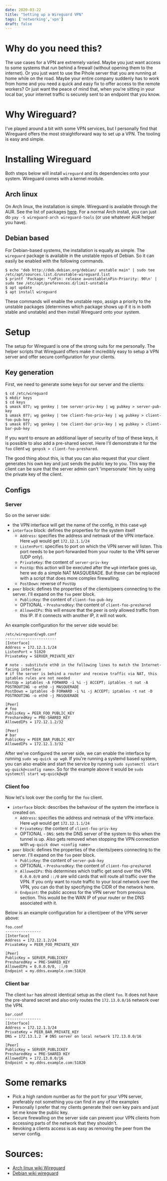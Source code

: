 ```yaml
---
date: 2020-03-22
title: "Setting up a Wireguard VPN"
tags: ['networking','vpn']
draft: false
---
```


# Why do you need this?

The use cases for a VPN are extremely varied. Maybe you just want access to some systems that run
behind a firewall (without opening them to the internet). Or you just want to use the Pihole server
that you are running at home while on the road. Maybe your entire company suddenly has to work from
home and you need a quick and easy fix to offer access to the remote workers? Or just want the peace
of mind that, when you're sitting in your local bar, your internet traffic is securely sent to an
endpoint that you know.

# Why Wireguard?

I've played around a bit with some VPN services, but I personally find that Wireguard offers the most
straightforward way to set up a VPN. The tooling is easy and simple.

# Installing Wireguard

Both steps below will install `wireguard` and its dependencies onto your system. Wireguard comes
with a kernel module.

## Arch linux

On Arch linux, the installation is simple. Wireguard is available through the AUR. See the list of
packages [here](https://wiki.archlinux.org/index.php/WireGuard). For a normal Arch install, you can
just do `yay -S wireguard-arch wireguard-tools` (or use whatever AUR helper you have).

## Debian based 

For Debian-based systems, the installation is equally as simple. The `wireguard` package is available
in the unstable repos of Debian. So it can easily be enabled with the following commands.

```shell
$ echo "deb http://deb.debian.org/debian/ unstable main" | sudo tee /etc/apt/sources.list.d/unstable-wireguard.list
$ printf 'Package: *\nPin: release a=unstable\nPin-Priority: 90\n' | sudo tee /etc/apt/preferences.d/limit-unstable
$ apt update
$ apt install wireguard
```

These commands will enable the unstable repo, assign a priority to the unstable packages (determines
which package shows up if it is in both stable and unstable) and then install Wireguard onto your
system.

# Setup

The setup for Wireguard is one of the strong suits for me personally. The helper scripts that
Wireguard offers make it incredibly easy to setup a VPN server and offer secure configuration for your
clients.

## Key generation

First, we need to generate some keys for our server and the clients:

```shell
$ cd /etc/wireguard
$ mkdir keys
$ cd keys
$ umask 077; wg genkey | tee server-priv-key | wg pubkey > server-pub-key
$ umask 077; wg genkey | tee client-foo-priv-key | wg pubkey > client-foo-pub-key
$ umask 077; wg genkey | tee client-bar-priv-key | wg pubkey > client-bar-pub-key
```

If you want to ensure an additional layer of security of top of these keys, it is possible to also
add a pre-shared secret. Here I'll demonstrate it for the  `foo` client `wg genpsk > client-foo-preshared`.

The good thing about this, is that you can also request that your client generates his own key and
just sends the public key to you. This way the client can be sure that the server admin can't
'impersonate' him by using the private key of the client.

## Configs

### Server

So on the server side:

* the VPN interface will get the name of the config, in this case `wg0`
* `interface` block: defines the properties for the system itself
  * `Address`: specifies the address and netmask of the VPN interface. Here `wg0` would get `172.12.1.1/24`
  * `ListenPort`: specifies to port on which the VPN server will listen. This port needs to be
  port-forwarded from your router to the VPN server (UDP only).
  * `PrivateKey`: the content of `server-priv-key`
  * `PostUp`: this action will be executed after the `wg0` interface goes up, here we do a simple NAT
  MASQUERADE. But these can be replaced with a script that does more complex firewalling.
  * `PostDown`: reverse of `PostUp`
* `peer` block: defines the properties of the clients/peers connecting to the server. I'll expand on
  the `foo` peer block.
  * `PublicKey`: the content of `client-foo-pub-key`
  * OPTIONAL - `PresharedKey`: the content of `client-foo-preshared`
  * `AllowedIPs`: this will ensure that the peer is only allowed traffic from this IP. If it connects
  with another IP, it will not work.

An example configuration for the server side would be:

```shell
/etc/wireguard/wg0.conf
-----------------------
[Interface]
Address = 172.12.1.1/24
ListenPort = 51820
PrivateKey = SERVER_PRIVATE_KEY

# note - substitute eth0 in the following lines to match the Internet-facing interface
# if the server is behind a router and receive traffic via NAT, this iptables rules are not needed
PostUp = iptables -A FORWARD -i %i -j ACCEPT; iptables -t nat -A POSTROUTING -o eth0 -j MASQUERADE
PostDown = iptables -D FORWARD -i %i -j ACCEPT; iptables -t nat -D POSTROUTING -o eth0 -j MASQUERADE

[Peer]
# foo
PublicKey = PEER_FOO_PUBLIC_KEY
PresharedKey = PRE-SHARED_KEY
AllowedIPs = 172.12.1.2/32

[Peer]
# bar
PublicKey = PEER_BAR_PUBLIC_KEY
AllowedIPs = 172.12.1.3/32
```

After we've configured the server side, we can enable the interface by running `sudo wg-quick up wg0`.
If you're running a systemd based system, you can also enable and start the service by running `sudo
systemctl start wg-quick@<config name>`. So for the example above it would be `sudo systemctl start
wg-quick@wg0`

### Client foo

Now let's look over the config for the `foo` client.

* `interface` block: describes the behaviour of the system the interface is created on.
  * `Address`: specifies the address and netmask of the VPN interface. Here `wg0` would get `172.12.1.1/24`
  * `PrivateKey`: the content of `client-foo-priv-key`
  * OPTIONAL - `DNS`: sets the DNS server of the system to this when the tunnel is up. Also gets
  removed when stopping the VPN connection with `wg-quick down <config name>`
* `peer` block: defines the properties of the clients/peers connecting to the server. I'll expand on
  the `foo` peer block.
  * `PublicKey`: the content of `server-pub-key`
  * OPTIONAL - `PresharedKey`: the content of `client-foo-preshared`
  * `AllowedIPs`: this determines which traffic get send over the VPN. `0.0.0.0/0` and `::/0` are
  wild cards that will route all traffic over the VPN. If you only want to route traffic to your
  local network over the VPN, you can do that by specifying the CIDR of the network here.
  * `Endpoint`: the public access for the VPN server from previous section. This would be the WAN IP
  of your router or the DNS associated with it.

Below is an example configuration for a client/peer of the VPN server above:

```shell
foo.conf
----------------
[Interface]
Address = 172.12.1.2/24
PrivateKey = PEER_FOO_PRIVATE_KEY

[Peer]
PublicKey = SERVER_PUBLICKEY
PresharedKey = PRE-SHARED_KEY
AllowedIPs = 0.0.0.0/0, ::/0
Endpoint = my.ddns.example.com:51820
```

### Client bar

The client `bar` has almost identical setup as the client `foo`. It does not have the pre-shared
secret and also only routes the `172.13.0.0/16` network over the VPN.

```shell
bar.conf
----------------
[Interface]
Address = 172.12.1.3/24
PrivateKey = PEER_BAR_PRIVATE_KEY
DNS = 172.13.1.2  # DNS server on local network 172.13.0.0/16

[Peer]
PublicKey = SERVER_PUBLICKEY
PresharedKey = PRE-SHARED KEY
AllowedIPs = 172.13.0.0/16
Endpoint = my.ddns.example.com:51820
```

# Some remarks

* Pick a high random number as for the port for your VPN server, preferably not something you can find
  in any of the examples
* Personally I prefer that my clients generate their own key pairs and just let me know the public key.
* Secure firewalling on the server side can prevent your VPN clients from accessing parts of the
  network that they shouldn't.
* Revoking a clients access is as easy as removing the peer from the server config.

# Sources:

* [Arch linux wiki Wireguard](https://wiki.archlinux.org/index.php/WireGuard)
* [Debian wiki wireguard](https://wiki.debian.org/Wireguard)
